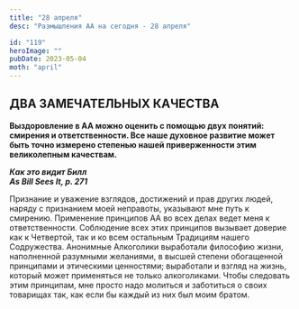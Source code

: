 ```yaml
---
title: "28 апреля"
desc: "Размышления АА на сегодня - 28 апреля"

id: "119"
heroImage: ""
pubDate: 2023-05-04
moth: "april"
---
```


## ДВА ЗАМЕЧАТЕЛЬНЫХ КАЧЕСТВА

**Выздоровление в АА можно оценить с помощью двух понятий: смирения и
ответственности. Все наше духовное развитие может быть точно измерено степенью
нашей приверженности этим великолепным качествам.**

**_Как это видит Билл  
As Bill Sees It, p. 271_**

Признание и уважение взглядов, достижений и прав других людей, наряду с
признанием моей неправоты, указывают мне путь к смирению. Применение принципов
АА во всех делах ведет меня к ответственности. Соблюдение всех этих принципов
вызывает доверие как к Четвертой, так и ко всем остальным Традициям нашего
Содружества. Анонимные Алкоголики выработали философию жизни, наполненной
разумными желаниями, в высшей степени обогащенной принципами и этическими
ценностями; выработали и взгляд на жизнь, который может применяться не только
алкоголиками. Чтобы следовать этим принципам, мне просто надо молиться и
заботиться о своих товарищах так, как если бы каждый из них был моим братом.
